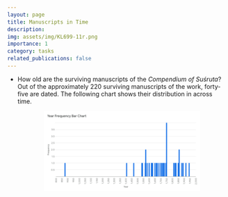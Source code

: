 ```yaml
---
layout: page
title: Manuscripts in Time
description:
img: assets/img/KL699-11r.png
importance: 1
category: tasks
related_publications: false
---
```


- How old are the surviving manuscripts of the _Compendium of Suśruta_?
  Out of the approximately 220 surviving manuscripts of the work, forty-five are dated. The following chart shows their distribution in across time.

  <p align="center">
        <img src="assets/img/SS_dated_manuscripts.png" width="75%">
  </p>
